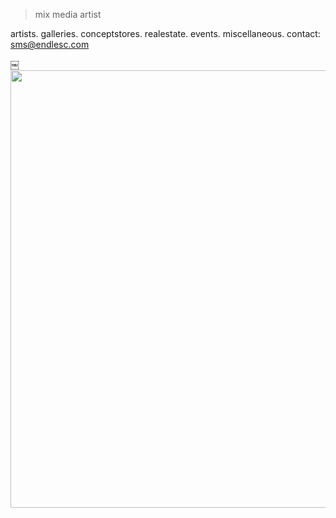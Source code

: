  > mix media artist 

artists. galleries. conceptstores. realestate. events. miscellaneous. contact: sms@endlesc.com

￼
<img src="https://user-images.githubusercontent.com/119945254/206821958-a405d739-df0b-4d18-8db0-1c4ba34e7cd7.png" alt="" width="700" height="auto">

<!--
**licasmilesc/licasmilesc** is a ✨ _special_ ✨ repository because its `README.md` (this file) appears on your GitHub profile.

Here are some ideas to get you started:

- 🔭 I’m currently working on ...
- 🌱 I’m currently learning ...
- 👯 I’m looking to collaborate on ...
- 🤔 I’m looking for help with ...
- 💬 Ask me about ...
- 📫 How to reach me: ...
- 😄 Pronouns: ...
- ⚡ Fun fact: ...
-->
